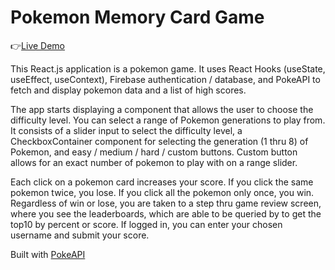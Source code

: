 # Pokemon Memory Card Game

:point_right:[Live Demo](https://jim-pokemon.netlify.app/)

This React.js application is a pokemon game. It uses React Hooks (useState, useEffect, useContext), Firebase authentication / database, and PokeAPI to fetch and display pokemon data and a list of high scores.

The app starts displaying a component that allows the user to choose the difficulty level. You can select a range of Pokemon generations to play from. It consists of a slider input to select the difficulty level, a CheckboxContainer component for selecting the generation (1 thru 8) of Pokemon, and easy / medium / hard / custom buttons. Custom button allows for an exact number of pokemon to play with on a range slider.

Each click on a pokemon card increases your score. If you click the same pokemon twice, you lose. If you click all the pokemon only once, you win. Regardless of win or lose, you are taken to a step thru game review screen, where you see the leaderboards, which are able to be queried by to get the top10 by percent or score. If logged in, you can enter your chosen username and submit your score.

Built with [PokeAPI](https://pokeapi.co/)
